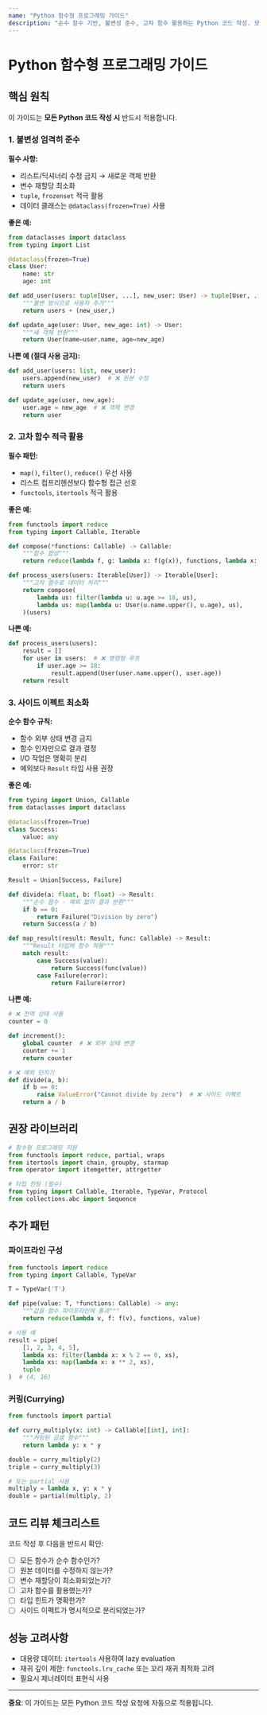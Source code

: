 ```yaml
---
name: "Python 함수형 프로그래밍 가이드"
description: "순수 함수 기반, 불변성 준수, 고차 함수 활용하는 Python 코드 작성. 모든 Python 코드 작성 시 적용"
---
```


# Python 함수형 프로그래밍 가이드

## 핵심 원칙

이 가이드는 **모든 Python 코드 작성 시** 반드시 적용합니다.

### 1. 불변성 엄격히 준수

**필수 사항:**
- 리스트/딕셔너리 수정 금지 → 새로운 객체 반환
- 변수 재할당 최소화
- `tuple`, `frozenset` 적극 활용
- 데이터 클래스는 `@dataclass(frozen=True)` 사용

**좋은 예:**
```python
from dataclasses import dataclass
from typing import List

@dataclass(frozen=True)
class User:
    name: str
    age: int

def add_user(users: tuple[User, ...], new_user: User) -> tuple[User, ...]:
    """불변 방식으로 사용자 추가"""
    return users + (new_user,)

def update_age(user: User, new_age: int) -> User:
    """새 객체 반환"""
    return User(name=user.name, age=new_age)
```

**나쁜 예 (절대 사용 금지):**
```python
def add_user(users: list, new_user):
    users.append(new_user)  # ❌ 원본 수정
    return users

def update_age(user, new_age):
    user.age = new_age  # ❌ 객체 변경
    return user
```

### 2. 고차 함수 적극 활용

**필수 패턴:**
- `map()`, `filter()`, `reduce()` 우선 사용
- 리스트 컴프리헨션보다 함수형 접근 선호
- `functools`, `itertools` 적극 활용

**좋은 예:**
```python
from functools import reduce
from typing import Callable, Iterable

def compose(*functions: Callable) -> Callable:
    """함수 합성"""
    return reduce(lambda f, g: lambda x: f(g(x)), functions, lambda x: x)

def process_users(users: Iterable[User]) -> Iterable[User]:
    """고차 함수로 데이터 처리"""
    return compose(
        lambda us: filter(lambda u: u.age >= 18, us),
        lambda us: map(lambda u: User(u.name.upper(), u.age), us),
    )(users)
```

**나쁜 예:**
```python
def process_users(users):
    result = []
    for user in users:  # ❌ 명령형 루프
        if user.age >= 18:
            result.append(User(user.name.upper(), user.age))
    return result
```

### 3. 사이드 이펙트 최소화

**순수 함수 규칙:**
- 함수 외부 상태 변경 금지
- 함수 인자만으로 결과 결정
- I/O 작업은 명확히 분리
- 예외보다 `Result` 타입 사용 권장

**좋은 예:**
```python
from typing import Union, Callable
from dataclasses import dataclass

@dataclass(frozen=True)
class Success:
    value: any

@dataclass(frozen=True)
class Failure:
    error: str

Result = Union[Success, Failure]

def divide(a: float, b: float) -> Result:
    """순수 함수 - 예외 없이 결과 반환"""
    if b == 0:
        return Failure("Division by zero")
    return Success(a / b)

def map_result(result: Result, func: Callable) -> Result:
    """Result 타입에 함수 적용"""
    match result:
        case Success(value):
            return Success(func(value))
        case Failure(error):
            return Failure(error)
```

**나쁜 예:**
```python
# ❌ 전역 상태 사용
counter = 0

def increment():
    global counter  # ❌ 외부 상태 변경
    counter += 1
    return counter

# ❌ 예외 던지기
def divide(a, b):
    if b == 0:
        raise ValueError("Cannot divide by zero")  # ❌ 사이드 이펙트
    return a / b
```

## 권장 라이브러리
```python
# 함수형 프로그래밍 지원
from functools import reduce, partial, wraps
from itertools import chain, groupby, starmap
from operator import itemgetter, attrgetter

# 타입 힌팅 (필수)
from typing import Callable, Iterable, TypeVar, Protocol
from collections.abc import Sequence
```

## 추가 패턴

### 파이프라인 구성
```python
from functools import reduce
from typing import Callable, TypeVar

T = TypeVar('T')

def pipe(value: T, *functions: Callable) -> any:
    """값을 함수 파이프라인에 통과"""
    return reduce(lambda v, f: f(v), functions, value)

# 사용 예
result = pipe(
    [1, 2, 3, 4, 5],
    lambda xs: filter(lambda x: x % 2 == 0, xs),
    lambda xs: map(lambda x: x ** 2, xs),
    tuple
)  # (4, 16)
```

### 커링(Currying)
```python
from functools import partial

def curry_multiply(x: int) -> Callable[[int], int]:
    """커링된 곱셈 함수"""
    return lambda y: x * y

double = curry_multiply(2)
triple = curry_multiply(3)

# 또는 partial 사용
multiply = lambda x, y: x * y
double = partial(multiply, 2)
```

## 코드 리뷰 체크리스트

코드 작성 후 다음을 반드시 확인:
- [ ] 모든 함수가 순수 함수인가?
- [ ] 원본 데이터를 수정하지 않는가?
- [ ] 변수 재할당이 최소화되었는가?
- [ ] 고차 함수를 활용했는가?
- [ ] 타입 힌트가 명확한가?
- [ ] 사이드 이펙트가 명시적으로 분리되었는가?

## 성능 고려사항

- 대용량 데이터: `itertools` 사용하여 lazy evaluation
- 재귀 깊이 제한: `functools.lru_cache` 또는 꼬리 재귀 최적화 고려
- 필요시 제너레이터 표현식 사용

---

**중요**: 이 가이드는 모든 Python 코드 작성 요청에 자동으로 적용됩니다.